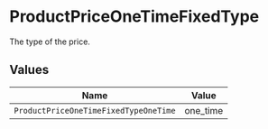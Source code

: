 # ProductPriceOneTimeFixedType

The type of the price.


## Values

| Name                                  | Value                                 |
| ------------------------------------- | ------------------------------------- |
| `ProductPriceOneTimeFixedTypeOneTime` | one_time                              |